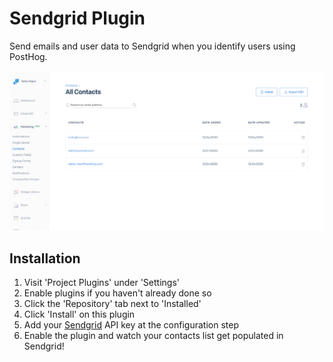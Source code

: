 # Sendgrid Plugin

Send emails and user data to Sendgrid when you identify users using PostHog.

![Sendgrid Dashboard](https://github.com/PostHog/sendgrid-plugin/raw/main/readme-assets/sendgrid-dash.png)

## Installation

1. Visit 'Project Plugins' under 'Settings'
1. Enable plugins if you haven't already done so
1. Click the 'Repository' tab next to 'Installed'
1. Click 'Install' on this plugin
1. Add your [Sendgrid](sendgrid.com) API key at the configuration step
1. Enable the plugin and watch your contacts list get populated in Sendgrid!
